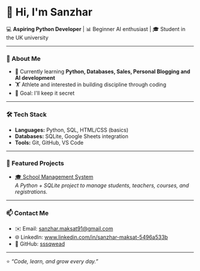 # 👋 Hi, I'm Sanzhar 

💻 **Aspiring Python Developer** | 📊 Beginner AI enthusiast | 🎓 Student in the UK university  

---

### 🚀 About Me
- 🌱 Currently learning **Python, Databases, Sales, Personal Blogging and AI development**  
- 🏋️ Athlete and interested in building discipline through coding   
- 🎯 Goal: I'll keep it secret

---

### 🛠️ Tech Stack
- **Languages:** Python, SQL, HTML/CSS (basics)  
- **Databases:** SQLite, Google Sheets integration  
- **Tools:** Git, GitHub, VS Code  

---

### 📂 Featured Projects
- [🎓 School Management System](https://github.com/yourusername/school-management-system)  
  *A Python + SQLite project to manage students, teachers, courses, and registrations.*  

---

### 📫 Contact Me
- ✉️ Email: sanzhar.maksat91@gmail.com  
- 🌐 LinkedIn: www.linkedin.com/in/sanzhar-maksat-5496a533b
- 🐙 GitHub: [sssqwead](https://github.com/sssqwead)  

---

⭐ *“Code, learn, and grow every day.”*  

